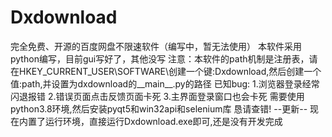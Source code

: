 # Dxdownload
完全免费、开源的百度网盘不限速软件（编写中，暂无法使用）
本软件采用python编写，目前gui写好了，其他没写
注意：本软件的path机制是注册表，请在HKEY_CURRENT_USER\SOFTWARE\创建一个键:Dxdownload,然后创建一个值:path,并设置为dxdownload的__main__.py的路径
已知bug:
1.浏览器登录经常闪退报错
2.错误页面点击反馈页面卡死
3.主界面登录窗口也会卡死
需要使用python3.8环境,然后安装pyqt5和win32api和selenium库
恳请查错!
--更新--
现在内置了运行环境，直接运行Dxdownload.exe即可,还是没有开发完成
